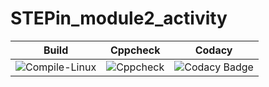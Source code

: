 # STEPin_module2_activity
|Build|Cppcheck|Codacy|
|:--:|:--:|:--:|
|![Compile-Linux](https://github.com/Chinmayi-bc/STEPin_module2_activity/actions/workflows/Compile.yml/badge.svg)|![Cppcheck](https://github.com/Chinmayi-bc/STEPin_module2_activity/actions/workflows/CodeQulaity.yml/badge.svg)|![Codacy Badge](https://app.codacy.com/project/badge/Grade/88a2a793f9834dd1a4204c6206df863e)|
